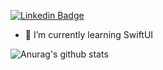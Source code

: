 [![Linkedin Badge](https://img.shields.io/badge/-LinkedIn-blue?style=flat-square&logo=Linkedin&logoColor=white&link=https://www.linkedin.com/in/fabiosalata/)](https://www.linkedin.com/in/fabiosalata/)

- 🌱 I’m currently learning SwiftUI

![Anurag's github stats](https://github-readme-stats.vercel.app/api?username=anuraghazra&count_private=true&show_icons=true&theme=cobalt)
